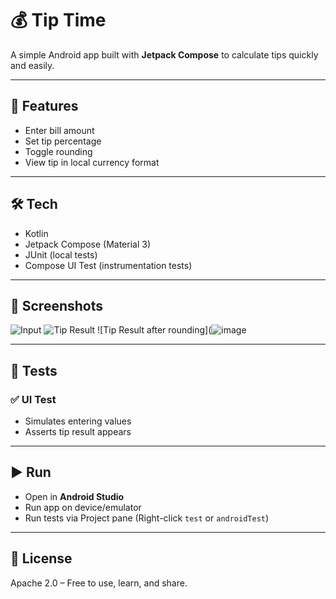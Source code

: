 # 💰 Tip Time

A simple Android app built with **Jetpack Compose** to calculate tips quickly and easily.

---

## 🚀 Features

- Enter bill amount
- Set tip percentage
- Toggle rounding
- View tip in local currency format

---

## 🛠 Tech

- Kotlin
- Jetpack Compose (Material 3)
- JUnit (local tests)
- Compose UI Test (instrumentation tests)

---

## 📱 Screenshots

![Input](![image](https://github.com/user-attachments/assets/15c4d15b-0826-4cdc-b369-4038c78ecbe8)
)
![Tip Result](![image](https://github.com/user-attachments/assets/9bf4065c-d643-4056-a4a6-f2b79f543782)
)
![Tip Result after rounding](![image](https://github.com/user-attachments/assets/d53adc66-ac2f-4910-9962-e570e2bce913)

---

## 🧪 Tests



### ✅ UI Test

* Simulates entering values
* Asserts tip result appears

---

## ▶️ Run

* Open in **Android Studio**
* Run app on device/emulator
* Run tests via Project pane (Right-click `test` or `androidTest`)

---

## 📝 License

Apache 2.0 – Free to use, learn, and share.
